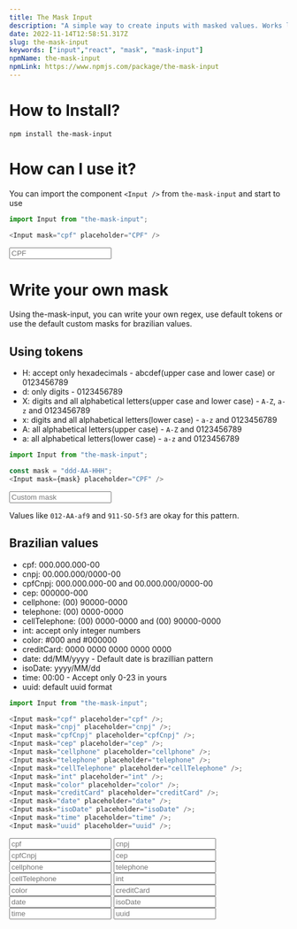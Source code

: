```yaml
---
title: The Mask Input
description: "A simple way to create inputs with masked values. Works like <input />, but apply mask for your values."
date: 2022-11-14T12:58:51.317Z
slug: the-mask-input
keywords: ["input","react", "mask", "mask-input"]
npmName: the-mask-input
npmLink: https://www.npmjs.com/package/the-mask-input
---
```


# How to Install?

```shell
npm install the-mask-input
```

# How can I use it?

You can import the component `<Input />` from `the-mask-input` and start to use

```typescript jsx
import Input from "the-mask-input";

<Input mask="cpf" placeholder="CPF" />
```

<Input mask="cpf" placeholder="CPF" />

# Write your own mask

Using the-mask-input, you can write your own regex, use default tokens or use the default custom masks for brazilian
values.

## Using tokens

- H: accept only hexadecimals - abcdef(upper case and lower case) or 0123456789
- d: only digits - 0123456789
- X: digits and all alphabetical letters(upper case and lower case) - `A-Z`, `a-z` and 0123456789
- x: digits and all alphabetical letters(lower case) - `a-z` and 0123456789
- A: all alphabetical letters(upper case) - `A-Z` and 0123456789
- a: all alphabetical letters(lower case) - `a-z` and 0123456789

```typescript jsx
import Input from "the-mask-input";

const mask = "ddd-AA-HHH";
<Input mask={mask} placeholder="CPF" />
```

<Input mask="ddd-AA-HHH" placeholder="Custom mask" />

Values like `012-AA-af9` and `911-SO-5f3` are okay for this pattern.

## Brazilian values

- cpf: 000.000.000-00
- cnpj: 00.000.000/0000-00
- cpfCnpj: 000.000.000-00 and 00.000.000/0000-00
- cep: 000000-000
- cellphone: (00) 90000-0000
- telephone: (00) 0000-0000
- cellTelephone: (00) 0000-0000 and (00) 90000-0000
- int: accept only integer numbers
- color: #000 and #000000
- creditCard: 0000 0000 0000 0000 0000
- date: dd/MM/yyyy - Default date is brazillian pattern
- isoDate: yyyy/MM/dd
- time: 00:00 - Accept only 0-23 in yours
- uuid: default uuid format

```typescript jsx
import Input from "the-mask-input";

<Input mask="cpf" placeholder="cpf" />;
<Input mask="cnpj" placeholder="cnpj" />;
<Input mask="cpfCnpj" placeholder="cpfCnpj" />;
<Input mask="cep" placeholder="cep" />;
<Input mask="cellphone" placeholder="cellphone" />;
<Input mask="telephone" placeholder="telephone" />;
<Input mask="cellTelephone" placeholder="cellTelephone" />;
<Input mask="int" placeholder="int" />;
<Input mask="color" placeholder="color" />;
<Input mask="creditCard" placeholder="creditCard" />;
<Input mask="date" placeholder="date" />;
<Input mask="isoDate" placeholder="isoDate" />;
<Input mask="time" placeholder="time" />;
<Input mask="uuid" placeholder="uuid" />;
```

<Input mask="cpf" placeholder="cpf"/>
<Input mask="cnpj" placeholder="cnpj"/>
<Input mask="cpfCnpj" placeholder="cpfCnpj"/>
<Input mask="cep" placeholder="cep"/>
<Input mask="cellphone" placeholder="cellphone"/>
<Input mask="telephone" placeholder="telephone"/>
<Input mask="cellTelephone" placeholder="cellTelephone"/>
<Input mask="int" placeholder="int"/>
<Input mask="color" placeholder="color"/>
<Input mask="creditCard" placeholder="creditCard"/>
<Input mask="date" placeholder="date"/>
<Input mask="isoDate" placeholder="isoDate"/>
<Input mask="time" placeholder="time"/>
<Input mask="uuid" placeholder="uuid"/>
